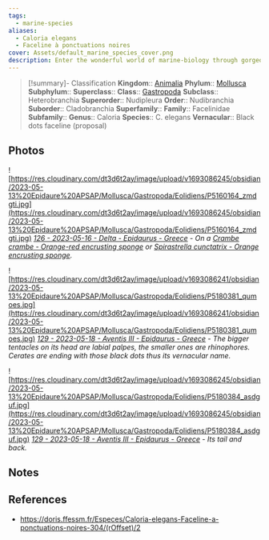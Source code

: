 ```yaml
---
tags:
  - marine-species
aliases:
  - Caloria elegans
  - Faceline à ponctuations noires
cover: Assets/default_marine_species_cover.png
description: Enter the wonderful world of marine-biology through gorgeous underwater pictures of marine animals. Nudibranchia are commonly called sea slugs and exist in a wide variety of shapes and colors.
---
```

> [!summary]- Classification
**Kingdom**:: [Animalia](Animalia.md)
**Phylum**:: [Mollusca](Mollusca.md)
**Subphylum**::
**Superclass**::
**Class**:: [Gastropoda](Gastropoda.md)
**Subclass**:: Heterobranchia
**Superorder**:: Nudipleura
**Order**:: Nudibranchia
**Suborder**:: Cladobranchia
**Superfamily**::
**Family**:: Facelinidae
**Subfamily**::
**Genus**:: Caloria
**Species**:: C. elegans
**Vernacular**:: Black dots faceline (proposal)

## Photos
![https://res.cloudinary.com/dt3d6t2ay/image/upload/v1693086245/obsidian/2023-05-13%20Epidaure%20APSAP/Mollusca/Gastropoda/Eolidiens/P5160164_zmdgti.jpg](https://res.cloudinary.com/dt3d6t2ay/image/upload/v1693086245/obsidian/2023-05-13%20Epidaure%20APSAP/Mollusca/Gastropoda/Eolidiens/P5160164_zmdgti.jpg)
*[126 - 2023-05-16 - Delta - Epidaurus - Greece](126%20-%202023-05-16%20-%20Delta%20-%20Epidaurus%20-%20Greece.md) - On a [Crambe crambe - Orange-red encrusting sponge](Crambe%20crambe%20-%20Orange-red%20encrusting%20sponge.md) or [Spirastrella cunctatrix - Orange encrusting sponge](Spirastrella%20cunctatrix%20-%20Orange%20encrusting%20sponge.md).*


![https://res.cloudinary.com/dt3d6t2ay/image/upload/v1693086241/obsidian/2023-05-13%20Epidaure%20APSAP/Mollusca/Gastropoda/Eolidiens/P5180381_qumoes.jpg](https://res.cloudinary.com/dt3d6t2ay/image/upload/v1693086241/obsidian/2023-05-13%20Epidaure%20APSAP/Mollusca/Gastropoda/Eolidiens/P5180381_qumoes.jpg)
*[129 - 2023-05-18 - Aventis III - Epidaurus - Greece](129%20-%202023-05-18%20-%20Aventis%20III%20-%20Epidaurus%20-%20Greece.md) - The bigger tentacles on its head are labial palpes, the smaller ones are rhinophores. Cerates are ending with those black dots thus its vernacular name.*

![https://res.cloudinary.com/dt3d6t2ay/image/upload/v1693086245/obsidian/2023-05-13%20Epidaure%20APSAP/Mollusca/Gastropoda/Eolidiens/P5180384_asdguf.jpg](https://res.cloudinary.com/dt3d6t2ay/image/upload/v1693086245/obsidian/2023-05-13%20Epidaure%20APSAP/Mollusca/Gastropoda/Eolidiens/P5180384_asdguf.jpg)
*[129 - 2023-05-18 - Aventis III - Epidaurus - Greece](129%20-%202023-05-18%20-%20Aventis%20III%20-%20Epidaurus%20-%20Greece.md) - Its tail and back.*
## Notes

## References
- https://doris.ffessm.fr/Especes/Caloria-elegans-Faceline-a-ponctuations-noires-304/(rOffset)/2